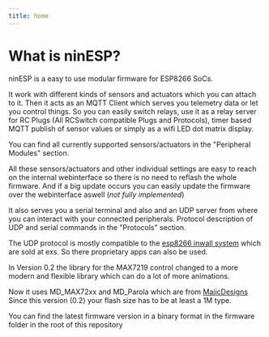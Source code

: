 ```yaml
---
title: home
---
```


# What is ninESP?

ninESP is a easy to use modular firmware for ESP8266 SoCs.

It work with different kinds of sensors and actuators which you can attach to it.
Then it acts as an MQTT Client which serves you telemetry data or let you control things. 
So you can easily switch relays, use it as a relay server for RC Plugs 
(All RCSwitch compatible Plugs and Protocols), timer based MQTT publish of sensor values or simply as a wifi LED dot matrix display.
 
You can find all currently supported sensors/actuators in the "Peripheral Modules" section.

All these sensors/actuators and other individual settings are easy to reach on the internal webinterface so there is no need to reflash the whole firmware. And if a big update occurs you can easily update the firmware over the webinterface aswell (*not fully implemented*)

It also serves you a serial terminal and also and an UDP server
from where you can interact with your connected peripherals.
Protocol description of UDP and serial commands in the "Protocols" section.

The UDP protocol is mostly compatible to the [esp8266 inwall system](https://ex-store.de/ESP8266-WiFi-Relay-V31)  which are sold at exs. So there proprietary apps can also be used.

In Version 0.2 the library for the MAX7219 control changed to a more modern and flexible library which can do a lot of more animations.
 
Now it uses MD_MAX72xx and MD_Parola which are from [MajicDesigns](https://github.com/MajicDesigns) 
Since this version (0.2) your flash size has to be at least a 1M type. 

You can find the latest firmware version in a binary format in the firmware folder in the root of this repository